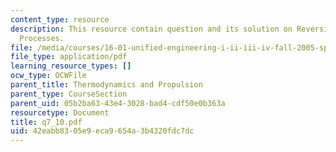 ```yaml
---
content_type: resource
description: This resource contain question and its solution on Reversible and Irreversible
  Processes.
file: /media/courses/16-01-unified-engineering-i-ii-iii-iv-fall-2005-spring-2006/42eabb8305e9eca9654a3b4320fdc7dc_q7_10.pdf
file_type: application/pdf
learning_resource_types: []
ocw_type: OCWFile
parent_title: Thermodynamics and Propulsion
parent_type: CourseSection
parent_uid: 05b2ba63-43e4-3028-bad4-cdf50e0b363a
resourcetype: Document
title: q7_10.pdf
uid: 42eabb83-05e9-eca9-654a-3b4320fdc7dc
---
```

